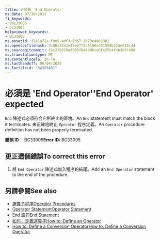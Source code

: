 ```yaml
---
title: 必須是 'End Operator'
ms.date: 07/20/2015
f1_keywords:
- vbc33005
- bc33005
helpviewer_keywords:
- BC33005
ms.assetid: f141a72a-f009-4df3-9b57-1b73e40683b2
ms.openlocfilehash: 9c80a22d1e45ee771c8186cd01598b52ae819c44
ms.sourcegitcommit: f8c270376ed905f6a8896ce0fe25b4f4b38ff498
ms.translationtype: MT
ms.contentlocale: zh-TW
ms.lasthandoff: 06/04/2020
ms.locfileid: "84385401"
---
```

# <a name="end-operator-expected"></a><span data-ttu-id="aa97f-102">必須是 'End Operator'</span><span class="sxs-lookup"><span data-stu-id="aa97f-102">'End Operator' expected</span></span>
<span data-ttu-id="aa97f-103">`End` 陳述式必須符合它所終止的區塊。</span><span class="sxs-lookup"><span data-stu-id="aa97f-103">An `End` statement must match the block it terminates.</span></span> <span data-ttu-id="aa97f-104">未正確地終止 `Operator` 程序定義。</span><span class="sxs-lookup"><span data-stu-id="aa97f-104">An `Operator` procedure definition has not been properly terminated.</span></span>  
  
 <span data-ttu-id="aa97f-105">**錯誤 ID︰** BC33005</span><span class="sxs-lookup"><span data-stu-id="aa97f-105">**Error ID:** BC33005</span></span>  
  
## <a name="to-correct-this-error"></a><span data-ttu-id="aa97f-106">更正這個錯誤</span><span class="sxs-lookup"><span data-stu-id="aa97f-106">To correct this error</span></span>  
  
1. <span data-ttu-id="aa97f-107">將 `End Operator` 陳述式加入程序的結尾。</span><span class="sxs-lookup"><span data-stu-id="aa97f-107">Add an `End Operator` statement to the end of the procedure.</span></span>  
  
## <a name="see-also"></a><span data-ttu-id="aa97f-108">另請參閱</span><span class="sxs-lookup"><span data-stu-id="aa97f-108">See also</span></span>

- [<span data-ttu-id="aa97f-109">運算子程序</span><span class="sxs-lookup"><span data-stu-id="aa97f-109">Operator Procedures</span></span>](../programming-guide/language-features/procedures/operator-procedures.md)
- [<span data-ttu-id="aa97f-110">Operator Statement</span><span class="sxs-lookup"><span data-stu-id="aa97f-110">Operator Statement</span></span>](../language-reference/statements/operator-statement.md)
- [<span data-ttu-id="aa97f-111">End 語句</span><span class="sxs-lookup"><span data-stu-id="aa97f-111">End Statement</span></span>](../language-reference/statements/end-statement.md)
- [<span data-ttu-id="aa97f-112">如何：定義運算子</span><span class="sxs-lookup"><span data-stu-id="aa97f-112">How to: Define an Operator</span></span>](../programming-guide/language-features/procedures/how-to-define-an-operator.md)
- [<span data-ttu-id="aa97f-113">How to: Define a Conversion Operator</span><span class="sxs-lookup"><span data-stu-id="aa97f-113">How to: Define a Conversion Operator</span></span>](../programming-guide/language-features/procedures/how-to-define-a-conversion-operator.md)
